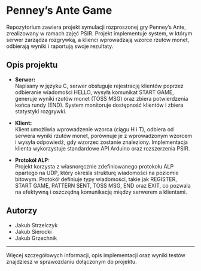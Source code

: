# Penney’s Ante Game

Repozytorium zawiera projekt symulacji rozproszonej gry Penney’s Ante, zrealizowany w ramach zajęć PSIR. Projekt implementuje system, w którym serwer zarządza rozgrywką, a klienci wprowadzają wzorce rzutów monet, odbierają wyniki i raportują swoje rezultaty.

## Opis projektu

- **Serwer:**  
  Napisany w języku C, serwer obsługuje rejestrację klientów poprzez odbieranie wiadomości HELLO, wysyła komunikat START GAME, generuje wyniki rzutów monet (TOSS MSG) oraz zbiera potwierdzenia końca rundy (END). System monitoruje dostępność klientów i zbiera statystyki rozgrywki.

- **Klient:**  
  Klient umożliwia wprowadzenie wzorca (ciągu H i T), odbiera od serwera wyniki rzutów monet, porównuje je z wprowadzonym wzorcem i wysyła odpowiedź, gdy wzorzec zostanie znaleziony. Implementacja klienta wykorzystuje standardowe API Arduino oraz rozszerzenia PSIR.

- **Protokół ALP:**  
  Projekt korzysta z własnoręcznie zdefiniowanego protokołu ALP opartego na UDP, który określa strukturę wiadomości na poziomie bitowym. Protokół definiuje typy wiadomości, takie jak REGISTER, START GAME, PATTERN SENT, TOSS MSG, END oraz EXIT, co pozwala na efektywną i oszczędną komunikację między serwerem a klientami.

## Autorzy

- Jakub Strzelczyk
- Jakub Sierocki
- Jakub Grzechnik

---

Więcej szczegółowych informacji, opis implementacji oraz wyniki testów znajdziesz w sprawozdaniu dołączonym do projektu.
